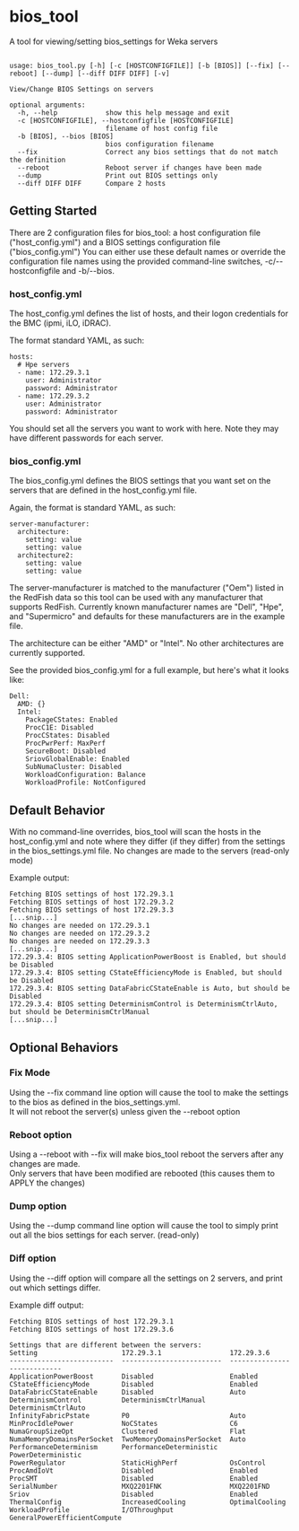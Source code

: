 # bios_tool
A tool for viewing/setting bios_settings for Weka servers

```angular2html

usage: bios_tool.py [-h] [-c [HOSTCONFIGFILE]] [-b [BIOS]] [--fix] [--reboot] [--dump] [--diff DIFF DIFF] [-v]

View/Change BIOS Settings on servers

optional arguments:
  -h, --help            show this help message and exit
  -c [HOSTCONFIGFILE], --hostconfigfile [HOSTCONFIGFILE]
                        filename of host config file
  -b [BIOS], --bios [BIOS]
                        bios configuration filename
  --fix                 Correct any bios settings that do not match the definition
  --reboot              Reboot server if changes have been made
  --dump                Print out BIOS settings only
  --diff DIFF DIFF      Compare 2 hosts
```

## Getting Started
There are 2 configuration files for bios_tool: a host configuration file ("host_config.yml") and a BIOS settings configuration file ("bios_config.yml")
You can either use these default names or override the configuration file names using the provided command-line switches, -c/--hostconfigfile and -b/--bios.
### host_config.yml
The host_config.yml defines the list of hosts, and their logon credentials for the BMC (ipmi, iLO, iDRAC).

The format standard YAML, as such:
```angular2html
hosts:
  # Hpe servers
  - name: 172.29.3.1
    user: Administrator
    password: Administrator
  - name: 172.29.3.2
    user: Administrator
    password: Administrator
```
You should set all the servers you want to work with here.   Note they may have different passwords for each server.

### bios_config.yml
The bios_config.yml defines the BIOS settings that you want set on the servers that are defined in the host_config.yml file.

Again, the format is standard YAML, as such:
```angular2html
server-manufacturer:
  architecture:
    setting: value
    setting: value
  architecture2:
    setting: value
    setting: value
```
The server-manufacturer is matched to the manufacturer ("Oem") listed in the RedFish data so this tool can be used with any manufacturer that supports RedFish.
Currently known manufacturer names are "Dell", "Hpe", and "Supermicro" and defaults for these manufacturers are in the example file.

The architecture can be either "AMD" or "Intel".   No other architectures are currently supported.

See the provided bios_config.yml for a full example, but here's what it looks like:
```angular2html
Dell:
  AMD: {}
  Intel:
    PackageCStates: Enabled
    ProcC1E: Disabled
    ProcCStates: Disabled
    ProcPwrPerf: MaxPerf
    SecureBoot: Disabled
    SriovGlobalEnable: Enabled
    SubNumaCluster: Disabled
    WorkloadConfiguration: Balance
    WorkloadProfile: NotConfigured
```

## Default Behavior
With no command-line overrides, bios_tool will scan the hosts in the host_config.yml and note where they differ (if they differ) from the settings in the bios_settings.yml file.
No changes are made to the servers (read-only mode)

Example output:
```angular2html
Fetching BIOS settings of host 172.29.3.1
Fetching BIOS settings of host 172.29.3.2
Fetching BIOS settings of host 172.29.3.3
[...snip...]
No changes are needed on 172.29.3.1
No changes are needed on 172.29.3.2
No changes are needed on 172.29.3.3
[...snip...]
172.29.3.4: BIOS setting ApplicationPowerBoost is Enabled, but should be Disabled
172.29.3.4: BIOS setting CStateEfficiencyMode is Enabled, but should be Disabled
172.29.3.4: BIOS setting DataFabricCStateEnable is Auto, but should be Disabled
172.29.3.4: BIOS setting DeterminismControl is DeterminismCtrlAuto, but should be DeterminismCtrlManual
[...snip...]
```

## Optional Behaviors
### Fix Mode
Using the --fix command line option will cause the tool to make the settings to the bios as defined in the bios_settings.yml.   
It will not reboot the server(s) unless given the --reboot option
### Reboot option
Using a --reboot with --fix will make bios_tool reboot the servers after any changes are made.  
Only servers that have been modified are rebooted (this causes them to APPLY the changes)
### Dump option
Using the --dump command line option will cause the tool to simply print out all the bios settings for each server. (read-only)
### Diff option
Using the --diff option will compare all the settings on 2 servers, and print out which settings differ.

Example diff output:
```angular2html
Fetching BIOS settings of host 172.29.3.1
Fetching BIOS settings of host 172.29.3.6

Settings that are different between the servers:
Setting                     172.29.3.1                 172.29.3.6
--------------------------  -------------------------  ----------------------------
ApplicationPowerBoost       Disabled                   Enabled
CStateEfficiencyMode        Disabled                   Enabled
DataFabricCStateEnable      Disabled                   Auto
DeterminismControl          DeterminismCtrlManual      DeterminismCtrlAuto
InfinityFabricPstate        P0                         Auto
MinProcIdlePower            NoCStates                  C6
NumaGroupSizeOpt            Clustered                  Flat
NumaMemoryDomainsPerSocket  TwoMemoryDomainsPerSocket  Auto
PerformanceDeterminism      PerformanceDeterministic   PowerDeterministic
PowerRegulator              StaticHighPerf             OsControl
ProcAmdIoVt                 Disabled                   Enabled
ProcSMT                     Disabled                   Enabled
SerialNumber                MXQ2201FNK                 MXQ2201FND
Sriov                       Disabled                   Enabled
ThermalConfig               IncreasedCooling           OptimalCooling
WorkloadProfile             I/OThroughput              GeneralPowerEfficientCompute
```